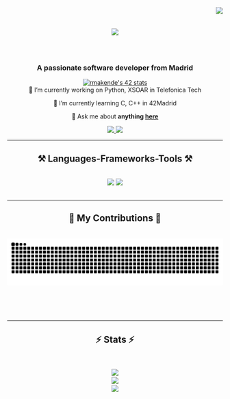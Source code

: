 <img align="right" src="https://visitor-badge.laobi.icu/badge?page_id=RaulMkn.RaulMkn" />

<h1 align="center">
    <img src="https://readme-typing-svg.herokuapp.com/?font=Righteous&size=35&center=true&vCenter=true&width=500&height=70&duration=4000&lines=Hi+There!+👋;+I'm+Raúl+Maken!;" />
</h1>

<br/>
 <h3 align="center">A passionate software developer from Madrid</h3>

<div align="center">
    <div><a href="https://github.com/oakoudad/badge42"><img src="https://badge.mediaplus.ma/black/rmakende?UM6P=off" alt="rmakende's 42 stats" /></a></div>
</div>
<div align="center">
 🔭 I’m currently working on Python, XSOAR in Telefonica Tech
 
 🌱 I’m currently learning C, C++ in 42Madrid

💬 Ask me about **anything [here](https://github.com/RaulMkn/RaulMkn/issues)**

 </div>
<div align="center"> 
  <a href="mailto:rmakendenguerodriguez@gmail.com">
    <img src="https://img.shields.io/badge/Gmail-333333?style=for-the-badge&logo=gmail&logoColor=red" />
  </a>
  <a href="https://www.linkedin.com/in/ra%C3%BAl-makendengue-rodr%C3%ADguez-519261259/" target="_blank">
    <img src="https://img.shields.io/badge/LinkedIn-0077B5?style=for-the-badge&logo=linkedin&logoColor=white" target="_blank" />
  </a>
</div>

 <hr/>
 
<h2 align="center">⚒️ Languages-Frameworks-Tools ⚒️</h2>
<br/>
<div align="center">
    <img src="https://skillicons.dev/icons?i=javascript,java,c,vscode,git,spring,python" />
    <img src="https://skillicons.dev/icons?i=docker,idea,react,mysql,postgres" /><br>
</div>

<br/>
<hr/>

<div align="center">
  <h2>🐍 My Contributions 🐍</h2>
  <br>
  <img alt="snake eating my contributions" src="https://raw.githubusercontent.com/RaulMkn/RaulMkn/output/github-contribution-grid-snake.svg" />
  
  <br/><br/><br/>
</div>

<hr/>

<h2 align="center">⚡ Stats ⚡</h2>
<br>
<div align="center">

![](https://github-readme-stats.vercel.app/api?username=RaulMkn&theme=gotham&hide_border=false&include_all_commits=true&count_private=true)<br/>
![](https://github-readme-streak-stats.herokuapp.com/?user=RaulMkn&theme=gotham&hide_border=false)<br/>
![](https://github-readme-stats.vercel.app/api/top-langs/?username=RaulMkn&theme=gotham&hide_border=false&include_all_commits=true&count_private=true&layout=compact)

</div>
<br/><br/>

